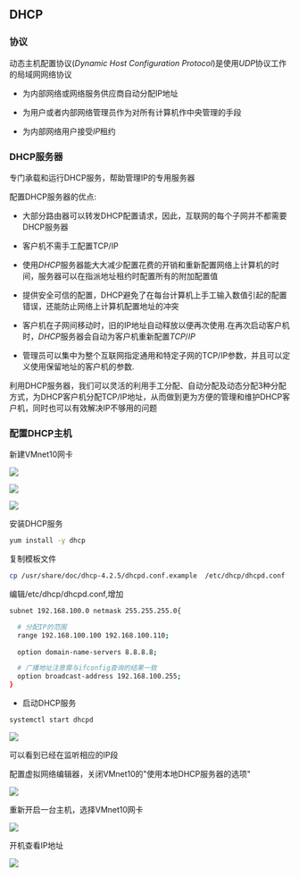 <!--
 * @Description: 
 * @Version: 1.0
 * @Author: DaLao
 * @Email: dalao_li@163.com
 * @Date: 2021-03-24 17:08:04
 * @LastEditors: dalao
 * @LastEditTime: 2022-04-17 09:39:26
-->


## DHCP


### 协议


动态主机配置协议($Dynamic$ $Host$ $Configuration$ $Protocol$)是使用$UDP$协议工作的局域网网络协议

- 为内部网络或网络服务供应商自动分配IP地址

- 为用户或者内部网络管理员作为对所有计算机作中央管理的手段

- 为内部网络用户接受$IP$租约


### DHCP服务器


专门承载和运行DHCP服务，帮助管理IP的专用服务器

配置DHCP服务器的优点:

- 大部分路由器可以转发DHCP配置请求，因此，互联网的每个子网并不都需要DHCP服务器


- 客户机不需手工配置TCP/IP


- 使用$DHCP$服务器能大大减少配置花费的开销和重新配置网络上计算机的时间，服务器可以在指派地址租约时配置所有的附加配置值


- 提供安全可信的配置，DHCP避免了在每台计算机上手工输入数值引起的配置错误，还能防止网络上计算机配置地址的冲突


- 客户机在子网间移动时，旧的IP地址自动释放以便再次使用.在再次启动客户机时，$DHCP$服务器会自动为客户机重新配置$TCP/IP$


- 管理员可以集中为整个互联网指定通用和特定子网的TCP/IP参数，并且可以定义使用保留地址的客户机的参数.


利用DHCP服务器，我们可以灵活的利用手工分配、自动分配及动态分配3种分配方式，为DHCP客户机分配TCP/IP地址，从而做到更为方便的管理和维护DHCP客户机，同时也可以有效解决IP不够用的问题



### 配置DHCP主机


新建VMnet10网卡

![](https://cdn.hurra.ltd/img/20210325105620.png)

![](https://cdn.hurra.ltd/img/20210325105957.png)

![](https://cdn.hurra.ltd/img/20210325110230.png)

安装DHCP服务

```sh
yum install -y dhcp
```


复制模板文件

```sh
cp /usr/share/doc/dhcp-4.2.5/dhcpd.conf.example  /etc/dhcp/dhcpd.conf 
```


编辑/etc/dhcp/dhcpd.conf,增加

```sh
subnet 192.168.100.0 netmask 255.255.255.0{

  # 分配IP的范围
  range 192.168.100.100 192.168.100.110;
  
  option domain-name-servers 8.8.8.8;

  # 广播地址注意需与ifconfig查询的结果一致
  option broadcast-address 192.168.100.255;
}
```

- 启动DHCP服务

```sh
systemctl start dhcpd
```

![](https://cdn.hurra.ltd/img/20210325112141.png)

可以看到已经在监听相应的IP段

配置虚拟网络编辑器，关闭VMnet10的"使用本地DHCP服务器的选项"

![](https://cdn.hurra.ltd/img/20210325112452.png)

重新开启一台主机，选择VMnet10网卡

![](https://cdn.hurra.ltd/img/20210325112725.png)

开机查看IP地址

![](https://cdn.hurra.ltd/img/20210325113017.png)